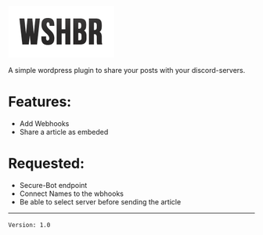 ![wshbr-logo](/assets/img/logo.png?raw=true "wshbr-logo")

A simple wordpress plugin to share your posts with your discord-servers.

# Features:
- Add Webhooks
- Share a article as embeded

# Requested: 
- Secure-Bot endpoint
- Connect Names to the wbhooks
- Be able to select server before sending the article


---
`Version: 1.0`